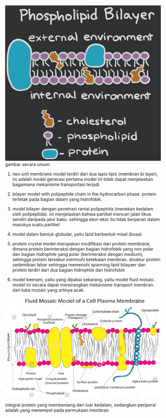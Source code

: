 ![a4947fc50b60841d43d022cd98d85ebd.png](../../../../_resources/a4947fc50b60841d43d022cd98d85ebd.png) gambar secara umum

1. two unit membrane model
terdiri dari dua lapis tipis (membran bi layer), ini adalah model generasi pertama model ini tidak dapat menjelaskan bagaimana mekanisme transportasi terjadi. 

2. bilayer model with polipeptide chain in the hydrocarbon phase. protein terletak pada bagian dalam yang hidrofobik. 

3. model bilayer dengan penetrasi rantai polipeptida (menekan kedalam oleh polipeptida). ini menjelaskan bahwa partikel mencari jalan tikus sendiri daripada jalur baku. sehingga ekor-ekor itu tidak berperan dalam masukya suatu partikel
4. model dalam bentuk globular, yaitu lipid berbentuk misel (busa)
5. protein crystal model
merupakan modifikasi dari protein membrane, dimana protein berinteraksi dengan bagian hidrofobik yang non polar dan bagian hidrophile yang polar (berinteraksi dengan medium), sehingga protein tersebut memnuhi ketebalan membran. struktur protein sedemikian lebar sehingga memenuhi spanning lipid bilayaer dan protein terdiri dari dua bagian hidrophile dan hidrofobik

6. model keenam, yaitu yang dipakai sekarang. yaitu model fluid mosaic. model ini secara dapat menerangkan mekanisme transport membran. dari kata mozaic yang artinya acak. 

![9a0251fcad3045c000ca06ec2ad77b41.png](../../../../_resources/9a0251fcad3045c000ca06ec2ad77b41.png)

integral protein yang membentang dari luar kedalam, sedangkan periperal adalah yang menempel pada permukaan membran